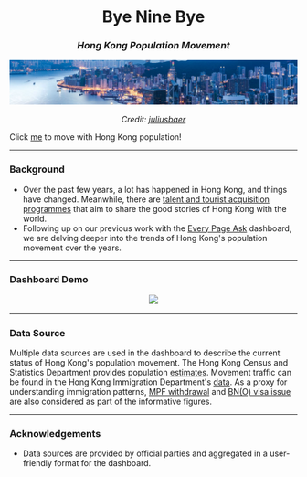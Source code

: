 <div align="center">
  <h1>
    Bye Nine Bye
  </h1>
  <h3>
    <i>Hong Kong Population Movement</i>
  </h3>
  <a href="https://www.censtatd.gov.hk/en/scode150.html">
    <img src="./imgs/bye9bye.png">
  </a>
  <p>
    <i>Credit: <a href="https://www.juliusbaer.com/en/insights/future-cities/baywatch-the-link-to-hong-kongs-future/">juliusbaer</a></i>
  </p>
</div>

Click [me](https://public.tableau.com/app/profile/jackcky/viz/HongKongPopulationMovement/POPULATION) to move with Hong Kong population!


---
### Background
- Over the past few years, a lot has happened in Hong Kong, and things have changed. Meanwhile, there are [talent and tourist acquisition programmes](https://www.info.gov.hk/gia/general/202207/27/P2022072700374.htm) that aim to share the good stories of Hong Kong with the world.
- Following up on our previous work with the [Every Page Ask](../02-Every-Page-Ask) dashboard, we are delving deeper into the trends of Hong Kong's population movement over the years.


---
### Dashboard Demo
<div align="center">
 <a href="https://public.tableau.com/app/profile/jackcky/viz/HongKongPopulationMovement/POPULATION">
  <img src="./imgs/dashboard_demo.gif">
 </a>
</div>


---
### Data Source
Multiple data sources are used in the dashboard to describe the current status of Hong Kong's population movement. The Hong Kong Census and Statistics Department provides population [estimates](https://www.censtatd.gov.hk/en/scode150.html). Movement traffic can be found in the Hong Kong Immigration Department's [data](https://www.immd.gov.hk/eng/message_from_us/stat_menu.html). As a proxy for understanding immigration patterns, [MPF withdrawal](https://www.mpfa.org.hk/en/info-centre/research-reports/quarterly-reports/mpf-schemes) and [BN(O) visa issue](https://www.gov.uk/government/statistical-data-sets/managed-migration-datasets#entry-clearance-visas-granted-outside-the-uk) are also considered as part of the informative figures.


---
### Acknowledgements
- Data sources are provided by official parties and aggregated in a user-friendly format for the dashboard.

